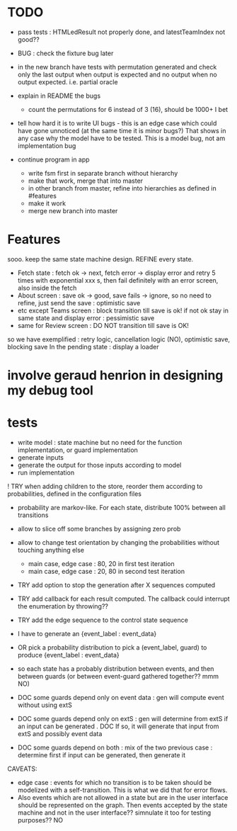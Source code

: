 # TODO
- pass tests : HTMLedResult not properly done, and latestTeamIndex not good??
- BUG : check the fixture bug later
- in the new branch have tests with permutation generated and check only the last output when 
output is expected and no output when no output expected. i.e. partial oracle
- explain in README the bugs
  - count the permutations for 6 instead of 3 (16), should be 1000+ I bet
- tell how hard it is to write UI bugs - this is an edge case which could have gone unnoticed (at
 the same time it is minor bugs?) That shows in any case why the model have to be tested. This is
  a model bug, not am implementation bug

- continue program in app
  - write fsm first in separate branch without hierarchy
  - make that work, merge that into master
  - in other branch from master, refine into hierarchies as defined in #features
  - make it work
  - merge new branch into master

# Features
sooo. keep the same state machine design. REFINE every state. 

- Fetch state : fetch ok -> next, fetch error -> display error and retry 5 times with exponential
 xxx s, then fail definitely with an error screen, also inside the fetch
- About screen : save ok -> good, save fails -> ignore, so no need to refine, just send the save 
: optimistic save
- etc except Teams screen : block transition till save is ok! if not ok stay in same state and 
display error : pessimistic save
- same for Review screen : DO NOT transition till save is OK!


so we have exemplified : retry logic, cancellation logic (NO), optimistic save, blocking save
In the pending state : display a loader

# involve geraud henrion in designing my debug tool

# tests
- write model : state machine but no need for the function implementation, or guard implementation
- generate inputs
- generate the output for those inputs according to model
- run implementation

! TRY when adding children to the store, reorder them according to probabilities, defined in the
 configuration files
  - probability are markov-like. For each state, distribute 100% between all transitions
  - allow to slice off some branches by assigning zero prob
  - allow to change test orientation by changing the probabilities without touching anything else
    - main case, edge case : 80, 20 in first test iteration
    - main case, edge case : 20, 80 in second test iteration
- TRY add option to stop the generation after X sequences computed
- TRY add callback for each result computed. The callback could interrupt the enumeration by 
throwing??
- TRY add the edge sequence to the control state sequence

- I have to generate an {event_label : event_data}
- OR pick a probability distribution to pick a (event_label, guard) to produce {event_label : 
event_data}
- so each state has a probably distribution between events, and then between guards (or between 
event-guard gathered together?? mmm NO)
- DOC some guards depend only on event data : gen will compute event without using extS
- DOC some guards depend only on extS : gen will determine from extS if an input can be generated
. DOC If so, it will generate that input from extS and possibly event data
- DOC some guards depend on both : mix of the two previous case : determine first if input can be 
generated, then generate it

CAVEATS:
- edge case : events for which no transition is to be taken should be modelized with a 
self-transition. This is what we did that for error flows. 
- Also events which are not allowed in a state but are in the user interface should be 
represented on the graph. Then events accepted by the state machine and not in the user 
interface?? simnulate it too for testing purposes?? NO 
